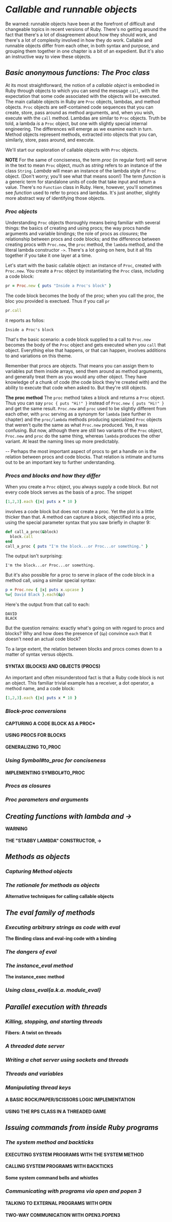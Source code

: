 # *Callable and runnable objects* #
Be warned: runnable objects have been at the forefront of difficult and changeable topics in recent versions of Ruby. There's no getting around the fact that there's a lot of disagreement about how they should work, and there's a lot of complexity involved in how they do work. Callable and runnable objects differ from each other, in both syntax and purpose, and grouping them together in one chapter is a bit of an expedient. But it's also an instructive way to view these objects. 

## *Basic anonymous functions: The Proc class* ## 
At its most straightforward, the notion of a *callable object* is embodied in Ruby through objects to which you can send the message `call`, with the expectation that some code associated with the objects will be executed. The main callable objects in Ruby are `Proc` objects, lambdas, and method objects. `Proc` objects are self-contained code sequences that you can create, store, pass around as method arguments, and, when you wish, execute with the `call` method. Lambdas are similar to `Proc` objects. Truth be told, a lambda *is* a `Proc` object, but one with slightly special internal engineering. The differences will emerge as we examine each in turn. Method objects represent methods, extracted into objects that you can, similarly, store, pass around, and execute. 

We'll start our exploration of callable objects with `Proc` objects.

**NOTE** For the same of conciseness, the term *proc* (in regular font) will serve in the text to mean `Proc` object, much as *string* refers to an instance of the class `String`. *Lambda* will mean an instance of the lambda style of `Proc` object. (Don't worry; you'll see what that means soon!) The term *function* is a generic term for standalone units of code that take input and return a value. There's no `Function` class in Ruby. Here, however, you'll sometimes see *function* used to refer to procs and lambdas. It's just another, slightly more abstract way of identifying those objects. 

### *Proc objects* ###
Understanding `Proc` objects thoroughly means being familiar with several things: the basics of creating and using procs; the way procs handle arguments and variable bindings; the role of procs as *closures*; the relationship between procs and code blocks; and the difference between creating procs with `Proc.new`, the `proc` method, the `lambda` method, and the literal lambda constructor `->`. There's a lot going on here, but it all fits together if you take it one layer at a time.

Let's start with the basic callable object: an instance of `Proc`, created with `Proc.new`. You create a `Proc` object by instantiating the `Proc` class, including a code block:

```ruby 
pr = Proc.new { puts "Inside a Proc's block" }
```
The code block becomes the body of the proc; when you call the proc, the bloc you provided is exectued. Thus if you call `pr`

```ruby 
pr.call 
```
it reports as follos:

```irb 
Inside a Proc's block
``` 
That's the basic scenario: a code block supplied to a call to `Proc.new` becomes the body of the `Proc` object and gets executed when you `call` that object. Everything else that happens, or that can happen, involves additions to and variations on this theme.

Remember that procs are objects. That means you can assign them to variables put them inside arrays, send them around as method arguments, and generally treat them as you would any other object. They have knowledge of a chunk of code (the code block they're created with) and the ability to execute that code when asked to. But they're still objects. 

**The proc method** 
The `proc` method takes a block and returns a `Proc` object. Thus you can say `proc { puts "Hi!" }` instead of `Proc.new { puts "Hi!" }` and get the same result. `Proc.new` and `proc` used to be slightly different from each other, with `proc` serving as a synonym for `lambda` (see further in chapter) and the `proc/lambda` methods producing specialized `Proc` objects that weren't quite the same as what `Proc.new` produced. Yes, it was confusing. But now, although there are still two variants of the `Proc` object, `Proc.new` and `proc` do the same thing, whereas `lambda` produces the other variant. At least the naming lines up more predictably.

--
Perhaps the most important aspect of procs to get a handle on is the relation between procs and code blocks. That relation is intimate and turns out to be an important key to further understanding.

### *Procs and blocks and how they differ* ### 
When you create a `Proc` object, you always supply a code block. But not every code block serves as the basis of a proc. The snippet

```ruby 
[1,2,3].each {|x| puts x * 10 }
```
involves a code block but does not create a proc. Yet the plot is a little thicker than that. A method can capture a block, objectified into a proc, using the special parameter syntax that you saw briefly in chapter 9:

```ruby 
def call_a_proc(&block)
  block.call
end 
call_a_proc { puts "I'm the block...or Proc...or something." }
```
The output isn't surprising:

```irb 
I'm the block...or Proc...or something.
```
But it's also possible for a proc to serve in place of the code block in a method call, using a similar special syntax:

```ruby
p = Proc.new { |x| puts x.upcase }
%w{ David Black }.each(&p)
```
Here's the output from that call to each:

```irb 
DAVID
BLACK
```
But the question remains: exactly what's going on with regard to procs and blocks? Why and how does the presence of (`&p`) convince `each` that it doesn't need an actual code block?

To a large extent, the relation between blocks and procs comes down to a matter of syntax versus objects.

#### SYNTAX (BLOCKS) AND OBJECTS (PROCS) ####
An important and often misunderstood fact is that a Ruby code block is not an object. This familiar trivial example has a receiver, a dot operator, a method name, and a code block:

```ruby
[1,2,3].each {|x| puts x * 10 }
```

### *Block-proc conversions* ### 

#### CAPTURING A CODE BLOCK AS A PROC* ####

#### USING PROCS FOR BLOCKS ####

#### GENERALIZING TO_PROC ####

### *Using Symbol#to_proc for conciseness* ### 

#### IMPLEMENTING SYMBOL#TO_PROC #### 

### *Procs as closures* ###

### *Proc parameters and arguments* ### 

## *Creating functions with lambda and ->* ## 

**WARNING** 

#### THE "STABBY LAMBDA" CONSTRUCTOR, -> #### 

## *Methods as objects* ## 

### *Capturing Method objects* ### 

### *The rationale for methods as objects* ### 

**Alternative techniques for calling callable objects** 

## *The eval family of methods* ## 

### *Executing arbitrary strings as code with eval* ### 

**The Binding class and eval-ing code with a binding** 

### *The dangers of eval* ### 

### *The instance_eval method* ### 

**The instance_exec method** 

### *Using class_eval(a.k.a. module_eval)* ### 

## *Parallel execution with threads* ## 

### *Killing, stopping, and starting threads* ### 

**Fibers: A twist on threads** 

### *A threaded date server* ### 

### *Writing a chat server using sockets and threads* ### 

### *Threads and variables* ### 

### *Manipulating thread keys* ### 

#### A BASIC ROCK/PAPER/SCISSORS LOGIC IMPLEMENTATION #### 

#### USING THE RPS CLASS IN A THREADED GAME #### 

## *Issuing commands from inside Ruby programs* ## 

### *The system method and backticks* ### 

#### EXECUTING SYSTEM PROGRAMS WITH THE SYSTEM METHOD #### 

#### CALLING SYSTEM PROGRAMS WITH BACKTICKS #### 

**Some system command bells and whistles** 

### *Communicating with programs via open and popen 3* ### 

#### TALKING TO EXTERNAL PROGRAMS WITH OPEN #### 

#### TWO-WAY COMMUNICATION WITH OPEN3.POPEN3 #### 
